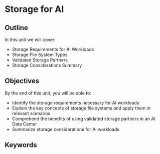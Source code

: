 # Storage for AI

## Outline
In this unit we will cover:
- Storage Requirements for AI Workloads
- Storage File System Types
- Validated Storage Partners
- Storage Considerations Summary

## Objectives
By the end of this unit, you will be able to:
- Identify the storage requirements necessary for AI workloads
- Explain the key concepts of storage file systems and apply them in relevant scenarios
- Comprehend the benefits of using validated storage partners in an AI Data Center
- Summarize storage considerations for AI workloads

## Keywords